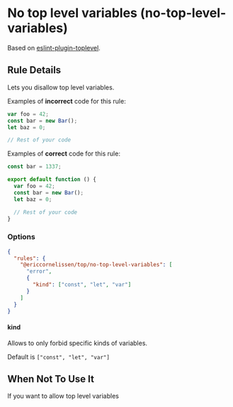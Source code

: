 # No top level variables (no-top-level-variables)

Based on [eslint-plugin-toplevel].

## Rule Details

Lets you disallow top level variables.

Examples of **incorrect** code for this rule:

```js
var foo = 42;
const bar = new Bar();
let baz = 0;

// Rest of your code
```

Examples of **correct** code for this rule:

```js
const bar = 1337;

export default function () {
  var foo = 42;
  const bar = new Bar();
  let baz = 0;

  // Rest of your code
}
```

### Options

```json
{
  "rules": {
    "@ericcornelissen/top/no-top-level-variables": [
      "error",
      {
        "kind": ["const", "let", "var"]
      }
    ]
  }
}
```

#### kind

Allows to only forbid specific kinds of variables.

Default is `["const", "let", "var"]`

## When Not To Use It

If you want to allow top level variables

[eslint-plugin-toplevel]: https://github.com/HKalbasi/eslint-plugin-toplevel
